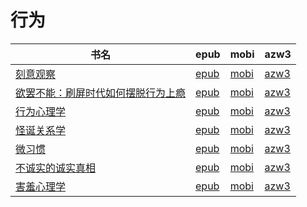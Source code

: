 # 行为

| 书名 | epub | mobi | azw3 |
| --- | --- | --- | --- |
| [刻意观察](http://ct.dalanmei.com/f/31084289-571802828-cfbe16) | [epub](http://ct.dalanmei.com/f/31084289-571802828-cfbe16) | [mobi](http://ct.dalanmei.com/f/31084289-571533108-1f7094) | [azw3](http://ct.dalanmei.com/f/31084289-572195151-41d9b8) |
| [欲罢不能：刷屏时代如何摆脱行为上瘾](http://ct.dalanmei.com/f/31084289-571990194-06b3a4) | [epub](http://ct.dalanmei.com/f/31084289-571990194-06b3a4) | [mobi](http://ct.dalanmei.com/f/31084289-571561990-c2800c) | [azw3](http://ct.dalanmei.com/f/31084289-571840732-dbd729) |
| [行为心理学](http://ct.dalanmei.com/f/31084289-571737962-3c7a4d) | [epub](http://ct.dalanmei.com/f/31084289-571737962-3c7a4d) | [mobi](http://ct.dalanmei.com/f/31084289-571588561-2a599e) | [azw3](http://ct.dalanmei.com/f/31084289-571868094-570549) |
| [怪诞关系学](http://ct.dalanmei.com/f/31084289-571774827-8d2552) | [epub](http://ct.dalanmei.com/f/31084289-571774827-8d2552) | [mobi](http://ct.dalanmei.com/f/31084289-571497751-03a274) | [azw3](http://ct.dalanmei.com/f/31084289-571871975-6e6246) |
| [微习惯](http://ct.dalanmei.com/f/31084289-571779707-f842b7) | [epub](http://ct.dalanmei.com/f/31084289-571779707-f842b7) | [mobi](http://ct.dalanmei.com/f/31084289-571523703-cc0947) | [azw3](http://ct.dalanmei.com/f/31084289-571879548-a86b6d) |
| [不诚实的诚实真相](None) | [epub](None) | [mobi](None) | [azw3](None) |
| [害羞心理学](http://ct.dalanmei.com/f/31084289-571784128-2d0492) | [epub](http://ct.dalanmei.com/f/31084289-571784128-2d0492) | [mobi](http://ct.dalanmei.com/f/31084289-571433335-315fa2) | [azw3](http://ct.dalanmei.com/f/31084289-571884832-451219) |
